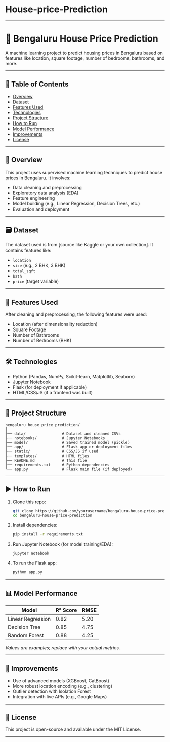 # House-price-Prediction



---

# 🏡 Bengaluru House Price Prediction

A machine learning project to predict housing prices in Bengaluru based on features like location, square footage, number of bedrooms, bathrooms, and more.

---

## 📌 Table of Contents

* [Overview](#overview)
* [Dataset](Bengaluru_House_Data.csv)
* [Features Used](#features-used)
* [Technologies](#technologies)
* [Project Structure](#project-structure)
* [How to Run](#how-to-run)
* [Model Performance](#model-performance)
* [Improvements](#improvements)
* [License](#license)

---

## 📖 Overview

This project uses supervised machine learning techniques to predict house prices in Bengaluru. It involves:

* Data cleaning and preprocessing
* Exploratory data analysis (EDA)
* Feature engineering
* Model building (e.g., Linear Regression, Decision Trees, etc.)
* Evaluation and deployment

---

## 🗃️ Dataset

The dataset used is from \[source like Kaggle or your own collection].
It contains features like:

* `location`
* `size` (e.g., 2 BHK, 3 BHK)
* `total_sqft`
* `bath`
* `price` (target variable)

---

## 🧠 Features Used

After cleaning and preprocessing, the following features were used:

* Location (after dimensionality reduction)
* Square Footage
* Number of Bathrooms
* Number of Bedrooms (BHK)

---

## 🛠 Technologies

* Python (Pandas, NumPy, Scikit-learn, Matplotlib, Seaborn)
* Jupyter Notebook
* Flask (for deployment if applicable)
* HTML/CSS/JS (if a frontend was built)

---

## 📁 Project Structure

```
bengaluru_house_price_prediction/
│
├── data/                # Dataset and cleaned CSVs
├── notebooks/           # Jupyter Notebooks
├── model/               # Saved trained model (pickle)
├── app/                 # Flask app or deployment files
├── static/              # CSS/JS if used
├── templates/           # HTML files
├── README.md            # This file
├── requirements.txt     # Python dependencies
└── app.py               # Flask main file (if deployed)
```

---

## ▶️ How to Run

1. Clone this repo:

   ```bash
   git clone https://github.com/yourusername/bengaluru-house-price-prediction.git
   cd bengaluru-house-price-prediction
   ```

2. Install dependencies:

   ```bash
   pip install -r requirements.txt
   ```

3. Run Jupyter Notebook (for model training/EDA):

   ```bash
   jupyter notebook
   ```

4. To run the Flask app:

   ```bash
   python app.py
   ```

---

## 📊 Model Performance

| Model             | R² Score | RMSE |
| ----------------- | -------- | ---- |
| Linear Regression | 0.82     | 5.20 |
| Decision Tree     | 0.85     | 4.75 |
| Random Forest     | 0.88     | 4.25 |

*Values are examples; replace with your actual metrics.*

---

## 🚀 Improvements

* Use of advanced models (XGBoost, CatBoost)
* More robust location encoding (e.g., clustering)
* Outlier detection with Isolation Forest
* Integration with live APIs (e.g., Google Maps)

---

## 📜 License

This project is open-source and available under the MIT License.

---


